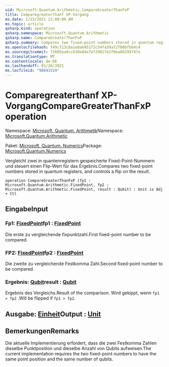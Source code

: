 ```yaml
---
uid: Microsoft.Quantum.Arithmetic.CompareGreaterThanFxP
title: Comparegreaterthanf XP-Vorgang
ms.date: 1/23/2021 12:00:00 AM
ms.topic: article
qsharp.kind: operation
qsharp.namespace: Microsoft.Quantum.Arithmetic
qsharp.name: CompareGreaterThanFxP
qsharp.summary: Compares two fixed-point numbers stored in quantum registers, and controls a flip on the result.
ms.openlocfilehash: f49c713c8a1e8a6451f2c54fa59a72f00bfbb4c4
ms.sourcegitcommit: 71605ea9cc630e84e7ef29027e1f0ea06299747e
ms.translationtype: MT
ms.contentlocale: de-DE
ms.lasthandoff: 01/26/2021
ms.locfileid: "98843319"
---
```

# <a name="comparegreaterthanfxp-operation"></a><span data-ttu-id="ba0b4-102">Comparegreaterthanf XP-Vorgang</span><span class="sxs-lookup"><span data-stu-id="ba0b4-102">CompareGreaterThanFxP operation</span></span>

<span data-ttu-id="ba0b4-103">Namespace: [Microsoft. Quantum. Arithmetik](xref:Microsoft.Quantum.Arithmetic)</span><span class="sxs-lookup"><span data-stu-id="ba0b4-103">Namespace: [Microsoft.Quantum.Arithmetic](xref:Microsoft.Quantum.Arithmetic)</span></span>

<span data-ttu-id="ba0b4-104">Paket: [Microsoft. Quantum. Numerics](https://nuget.org/packages/Microsoft.Quantum.Numerics)</span><span class="sxs-lookup"><span data-stu-id="ba0b4-104">Package: [Microsoft.Quantum.Numerics](https://nuget.org/packages/Microsoft.Quantum.Numerics)</span></span>


<span data-ttu-id="ba0b4-105">Vergleicht zwei in quantenregistern gespeicherte Fixed-Point-Nummern und steuert einen Flip-Wert für das Ergebnis.</span><span class="sxs-lookup"><span data-stu-id="ba0b4-105">Compares two fixed-point numbers stored in quantum registers, and controls a flip on the result.</span></span>

```qsharp
operation CompareGreaterThanFxP (fp1 : Microsoft.Quantum.Arithmetic.FixedPoint, fp2 : Microsoft.Quantum.Arithmetic.FixedPoint, result : Qubit) : Unit is Adj + Ctl
```


## <a name="input"></a><span data-ttu-id="ba0b4-106">Eingabe</span><span class="sxs-lookup"><span data-stu-id="ba0b4-106">Input</span></span>

### <a name="fp1--fixedpoint"></a><span data-ttu-id="ba0b4-107">Fp1: [FixedPoint](xref:Microsoft.Quantum.Arithmetic.FixedPoint)</span><span class="sxs-lookup"><span data-stu-id="ba0b4-107">fp1 : [FixedPoint](xref:Microsoft.Quantum.Arithmetic.FixedPoint)</span></span>

<span data-ttu-id="ba0b4-108">Die erste zu vergleichende fixpunktzahl.</span><span class="sxs-lookup"><span data-stu-id="ba0b4-108">First fixed-point number to be compared.</span></span>


### <a name="fp2--fixedpoint"></a><span data-ttu-id="ba0b4-109">FP2: [FixedPoint](xref:Microsoft.Quantum.Arithmetic.FixedPoint)</span><span class="sxs-lookup"><span data-stu-id="ba0b4-109">fp2 : [FixedPoint](xref:Microsoft.Quantum.Arithmetic.FixedPoint)</span></span>

<span data-ttu-id="ba0b4-110">Die zweite zu vergleichende Festkomma Zahl.</span><span class="sxs-lookup"><span data-stu-id="ba0b4-110">Second fixed-point number to be compared.</span></span>


### <a name="result--qubit"></a><span data-ttu-id="ba0b4-111">Ergebnis: [Qubit](xref:microsoft.quantum.lang-ref.qubit)</span><span class="sxs-lookup"><span data-stu-id="ba0b4-111">result : [Qubit](xref:microsoft.quantum.lang-ref.qubit)</span></span>

<span data-ttu-id="ba0b4-112">Ergebnis des Vergleichs.</span><span class="sxs-lookup"><span data-stu-id="ba0b4-112">Result of the comparison.</span></span> <span data-ttu-id="ba0b4-113">Wird gekippt, wenn `fp1 > fp2` .</span><span class="sxs-lookup"><span data-stu-id="ba0b4-113">Will be flipped if `fp1 > fp2`.</span></span>



## <a name="output--unit"></a><span data-ttu-id="ba0b4-114">Ausgabe: [Einheit](xref:microsoft.quantum.lang-ref.unit)</span><span class="sxs-lookup"><span data-stu-id="ba0b4-114">Output : [Unit](xref:microsoft.quantum.lang-ref.unit)</span></span>



## <a name="remarks"></a><span data-ttu-id="ba0b4-115">Bemerkungen</span><span class="sxs-lookup"><span data-stu-id="ba0b4-115">Remarks</span></span>

<span data-ttu-id="ba0b4-116">Die aktuelle Implementierung erfordert, dass die zwei Festkomma Zahlen dieselbe Punktposition und dieselbe Anzahl von Qubits aufweisen.</span><span class="sxs-lookup"><span data-stu-id="ba0b4-116">The current implementation requires the two fixed-point numbers to have the same point position and the same number of qubits.</span></span>